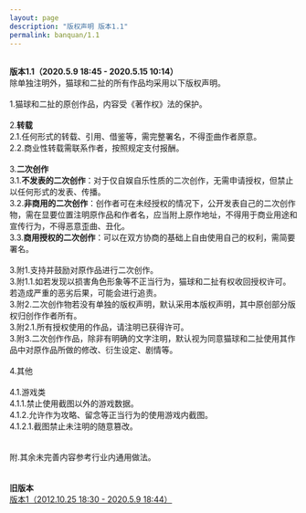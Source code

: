 ```yaml
---
layout: page
description: "版权声明 版本1.1"
permalink: banquan/1.1
---
```

<title>版权声明 版本1.1 - 猫球社长</title>
<br>
<strong>版本1.1（2020.5.9 18:45 - 2020.5.15 10:14）</strong><br>
除单独注明外，猫球和二扯的所有作品均采用以下版权声明。<br>
<br>
1.猫球和二扯的原创作品，内容受《著作权》法的保护。<br>
<br>
2.<strong>转载</strong><br>
2.1.任何形式的转载、引用、借鉴等，需完整署名，不得歪曲作者原意。<br>
2.2.商业性转载需联系作者，按照规定支付报酬。<br>
<br>
3.<strong>二次创作</strong><br>
3.1.<strong>不发表的二次创作</strong>：对于仅自娱自乐性质的二次创作，无需申请授权，但禁止以任何形式的发表、传播。<br>
3.2.<strong>非商用的二次创作</strong>：创作者可在未经授权的情况下，公开发表自己的二次创作物，需在显要位置注明原作品和作者名，应当附上原作地址，不得用于商业用途和宣传行为，不得恶意歪曲、丑化。<br>
3.3.<strong>商用授权的二次创作</strong>：可以在双方协商的基础上自由使用自己的权利，需简要署名。<br>
<br>
3.附1.支持并鼓励对原作品进行二次创作。<br>
3.附1.1.如若发现以损害角色形象等不正当行为，猫球和二扯有权收回授权许可。若造成严重的恶劣后果，可能会进行追责。<br>
3.附2.二次创作物若没有单独的版权声明，默认采用本版权声明，其中原创部分版权归创作作者所有。<br>
3.附2.1.所有授权使用的作品，请注明已获得许可。<br>
3.附3.二次创作作品，除非有明确的文字注明，默认视为同意猫球和二扯使用其作品中对原作品所做的修改、衍生设定、剧情等。<br>
<br>
4.其他<br>
<br>
4.1.游戏类<br>
4.1.1.禁止使用截图以外的游戏数据。<br>
4.1.2.允许作为攻略、留念等正当行为的使用游戏内截图。<br>
4.1.2.1.截图禁止未注明的随意篡改。<br>
<br>
<br>
附.其余未完善内容参考行业内通用做法。<br>
<br>
<br>
<strong>旧版本</strong><br>
<a href="/banquan/1">版本1（2012.10.25 18:30 - 2020.5.9 18:44）</a><br>





